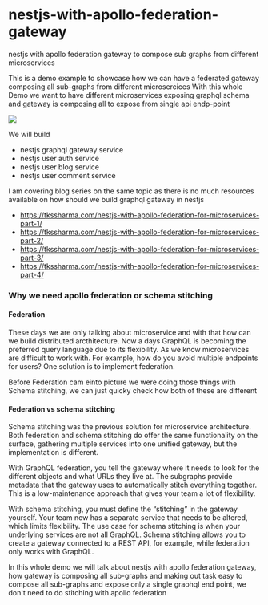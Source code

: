 # nestjs-with-apollo-federation-gateway

nestjs with apollo federation gateway to compose sub graphs from different microservices

This is a demo example to showcase how we can have a federated gateway composing all sub-graphs from different microsercices 
With this whole Demo we want to have different microservices exposing graphql schema and gateway is composing all to expose from single api endp-point

![](https://raw.githubusercontent.com/rkudryashov/graphql-federation/master/architecture.png)

We will build 

- nestjs graphql gateway service
- nestjs user auth service 
- nestjs user blog service
- nestjs user comment service

I am covering blog series on the same topic as there is no much resources available on how should we build graphql gateway in nestjs 

- https://tkssharma.com/nestjs-with-apollo-federation-for-microservices-part-1/
- https://tkssharma.com/nestjs-with-apollo-federation-for-microservices-part-2/
- https://tkssharma.com/nestjs-with-apollo-federation-for-microservices-part-3/
- https://tkssharma.com/nestjs-with-apollo-federation-for-microservices-part-4/

### Why we need apollo federation or schema stitching 

#### Federation
These days we are only talking about microservice and with that how can we build distributed arcthitecture. Now a days GraphQL is becoming the preferred query language due to its flexibility. As we know microservices are difficult to work with. For example, how do you avoid multiple endpoints for users? One solution is to implement federation.

Before Federation cam einto picture we were doing those things with Schema stitching, we can just quicky check how both of these are different

#### Federation vs schema stitching
Schema stitching was the previous solution for microservice architecture. Both federation and schema stitching do offer the same functionality on the surface, gathering multiple services into one unified gateway, but the implementation is different.

With GraphQL federation, you tell the gateway where it needs to look for the different objects and what URLs they live at. The subgraphs provide metadata that the gateway uses to automatically stitch everything together. This is a low-maintenance approach that gives your team a lot of flexibility.

With schema stitching, you must define the “stitching” in the gateway yourself. Your team now has a separate service that needs to be altered, which limits flexibility. The use case for schema stitching is when your underlying services are not all GraphQL. Schema stitching allows you to create a gateway connected to a REST API, for example, while federation only works with GraphQL.


In this whole demo we will talk about nestjs with apollo federation gateway, how gateway is composing all sub-graphs and making out task easy to compose all sub-graphs and expose only a single graohql end point, we don't need to do stitching with apollo federation 
